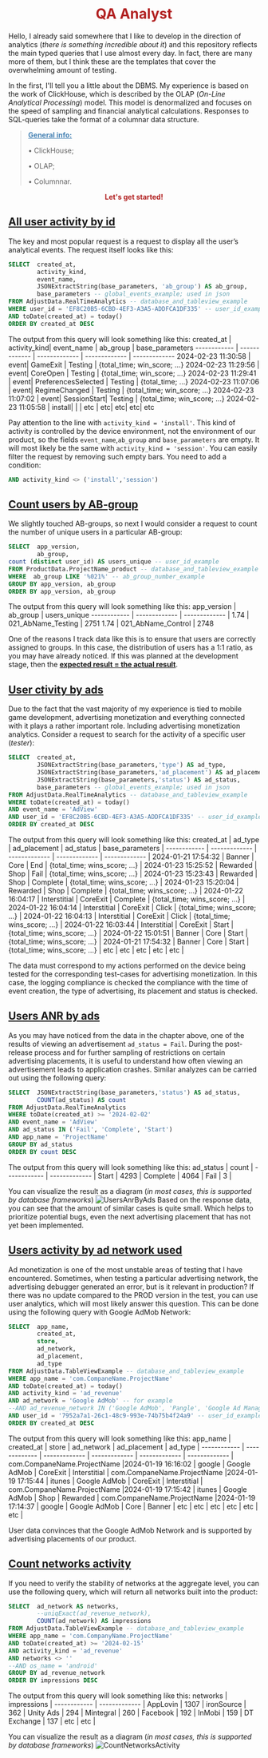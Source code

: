 <h1
    align = "center"
    style = "color:FireBrick">
    QA Analyst
</h1>

Hello, I already said somewhere that I like to develop in the direction of analytics (_there is something incredible about it_) and this repository reflects the main typed queries that I use almost every day. In fact, there are many more of them, but I think these are the templates that cover the overwhelming amount of testing.

In the first, I'll tell you a little about the DBMS. My experience is based on the work of ClickHouse, which is described by the OLAP (_On-Line Analytical Processing_) model. This model is denormalized and focuses on the speed of sampling and financial analytical calculations. Responses to SQL-queries take the format of a columnar data structure.

><p style = "color:SteelBlue"><u><b>General info:</b></u></p>
><p>• ClickHouse;</p>
><p>• OLAP;</p>
><p>• Columnnar.</p>

<p
    align = "center"
    style = "color:FireBrick">
    <b>Let's get started!</b>
</p>

## [All user activity by id](https://github.com/msgrigorovich/SQL/blob/main/user_all_events.sql)
The key and most popular request is a request to display all the user’s analytical events. The request itself looks like this:
```SQL
SELECT 	created_at,
        activity_kind,
		event_name,
		JSONExtractString(base_parameters, 'ab_group') AS ab_group,
        base_parameters -- global_events_example; used in json
FROM AdjustData.RealTimeAnalytics -- database_and_tableview_example
WHERE user_id = 'EF8C20B5-6CBD-4EF3-A3A5-ADDFCA1DF335' -- user_id_example
AND toDate(created_at) = today()
ORDER BY created_at DESC
```
The output from this query will look something like this:
created_at | activity_kind| event_name | ab_group | base_parameters
------------ | ------------- | ------------- | ------------- | -------------
2024-02-23 11:30:58 | event| GameExit | Testing | {total_time; win_score; ...}
2024-02-23 11:29:56 | event| CoreOpen | Testing | {total_time; win_score; ...}
2024-02-23 11:29:41 | event| PreferencesSelected | Testing | {total_time; ...}
2024-02-23 11:07:06 | event| RegimeChanged | Testing | {total_time; win_score; ...}
2024-02-23 11:07:02 | event| SessionStart| Testing | {total_time; win_score; ...}
2024-02-23 11:05:58 | install| | | 
etc | etc| etc| etc| etc

Pay attention to the line with `activity_kind = 'install'`. This kind of activity is controlled by the device environment, not the environment of our product, so the fields `event_name`,`ab_group` and `base_parameters` are empty. It will most likely be the same with `activity_kind = 'session'`. You can easily filter the request by removing such empty bars. You need to add a condition:
```SQL
AND activity_kind <> ('install','session')
```

## [Count users by AB-group](https://github.com/msgrigorovich/SQL/blob/main/users_count_by_ab.sql)
We slightly touched AB-groups, so next I would consider a request to count the number of unique users in a particular AB-group:
```SQL
SELECT	app_version,
		ab_group,
count (distinct user_id) AS users_unique -- user_id_example
FROM ProductData.ProjectName_product -- database_and_tableview_example
WHERE  ab_group LIKE '%021%' -- ab_group_number_example
GROUP BY app_version, ab_group
ORDER BY app_version, ab_group
```
The output from this query will look something like this:
app_version | ab_group | users_unique
------------ | ------------- |  ------------- |
1.74 | 021_AbName_Testing | 2751
1.74 | 021_AbName_Control | 2748

One of the reasons I track data like this is to ensure that users are correctly assigned to groups. In this case, the distribution of users has a 1:1 ratio, as you may have already noticed. If this was planned at the development stage, then the <u>__expected result = the actual result__</u>.

## [User ctivity by ads](https://github.com/msgrigorovich/SQL/blob/main/user_activity_by_ad_views.sql)
Due to the fact that the vast majority of my experience is tied to mobile game development, advertising monetization and everything connected with it plays a rather important role. Including advertising monetization analytics. Consider a request to search for the activity of a specific user (_tester_):
```SQL
SELECT	created_at,
		JSONExtractString(base_parameters,'type') AS ad_type,
		JSONExtractString(base_parameters,'ad_placement') AS ad_placement,
		JSONExtractString(base_parameters,'status') AS ad_status,
		base_parameters -- global_events_example; used in json
FROM AdjustData.RealTimeAnalytics -- database_and_tableview_example
WHERE toDate(created_at) = today()
AND event_name = 'AdView'
AND user_id = 'EF8C20B5-6CBD-4EF3-A3A5-ADDFCA1DF335' -- user_id_example
ORDER BY created_at DESC
```
The output from this query will look something like this:
created_at | ad_type | ad_placement | ad_status |  base_parameters | 
------------ | ------------- |  ------------- |  ------------- |  ------------- |
2024-01-21 17:54:32 | Banner | Core | End | {total_time; wins_score; ...} |
2024-01-23 15:25:52 | Rewarded | Shop | Fail | {total_time; wins_score; ...} | 
2024-01-23 15:23:43 | Rewarded | Shop | Complete | {total_time; wins_score; ...} | 
2024-01-23 15:20:04 | Rewarded | Shop | Complete | {total_time; wins_score; ...} | 
2024-01-22 16:04:17 | Interstitial | CoreExit | Complete | {total_time; wins_score; ...} | 
2024-01-22 16:04:14 | Interstitial | CoreExit | Click | {total_time; wins_score; ...} | 
2024-01-22 16:04:13 | Interstitial | CoreExit | Click | {total_time; wins_score; ...} | 
2024-01-22 16:03:44 | Interstitial | CoreExit | Start | {total_time; wins_score; ...} | 
2024-01-22 15:01:51 | Banner | Core | Start | {total_time; wins_score; ...} | 
2024-01-21 17:54:32 | Banner | Core | Start | {total_time; wins_score; ...} | 
etc | etc | etc | etc | etc | 

The data must correspond to my actions performed on the device being tested for the corresponding test-cases for advertising monetization. In this case, the logging compliance is checked the compliance with the time of event creation, the type of advertising, its placement and status is checked.

## [Users ANR by ads](https://github.com/msgrigorovich/SQL/blob/main/users_anr_by_ad_views.sql)
As you may have noticed from the data in the chapter above, one of the results of viewing an advertisement `ad_status = Fail`. During the post-release process and for further sampling of restrictions on certain advertising placements, it is useful to understand how often viewing an advertisement leads to application crashes. Similar analyzes can be carried out using the following query:
```SQL
SELECT	JSONExtractString(base_parameters,'status') AS ad_status,
		COUNT(ad_status) AS count
FROM AdjustData.RealTimeAnalytics
WHERE toDate(created_at) >= '2024-02-02'
AND event_name = 'AdView'
AND ad_status IN ('Fail', 'Complete', 'Start')
AND app_name = 'ProjectName'
GROUP BY ad_status
ORDER BY count DESC
```
The output from this query will look something like this:
ad_status | count |
------------ | ------------- |
Start | 4293 |
Complete | 4064 |
Fail | 3 |

You can visualize the result as a diagram (_in most cases, this is supported by database frameworks_)
![UsersAnrByAds](https://github.com/msgrigorovich/SQL/blob/main/README_PHOTO/UsersAnrByAds.jpg?raw=true)
Based on the response data, you can see that the amount of similar cases is quite small. Which helps to prioritize potential bugs, even the next advertising placement that has not yet been implemented.

## [Users activity by ad network used](https://github.com/msgrigorovich/SQL/blob/main/SQL-Requests/user_activity_by_network_ad_views.sql)
Ad monetization is one of the most unstable areas of testing that I have encountered. Sometimes, when testing a particular advertising network, the advertising debugger generated an error, but is it relevant in production? If there was no update compared to the PROD version in the test, you can use user analytics, which will most likely answer this question. This can be done using the following query with Google AdMob Network:
```SQL
SELECT	app_name,
		created_at,
		store,
		ad_network,
		ad_placement,
		ad_type
FROM AdjustData.TableViewExample -- database_and_tableview_example
WHERE app_name = 'com.CompaneName.ProjectName'
AND toDate(created_at) = today()
AND activity_kind = 'ad_revenue'
AND ad_network = 'Google AdMob' -- for example
--AND ad_revenue_network IN ('Google AdMob', 'Pangle', 'Google Ad Manager')
AND user_id = '7952a7a1-26c1-48c9-993e-74b75b4f24a9' -- user_id_example
ORDER BY created_at DESC
```
The output from this query will look something like this:
app_name | created_at | store | ad_network | ad_placement | ad_type |
------------ | ------------- | ------------- | ------------- | ------------- | ------------- |
com.CompaneName.ProjectName |2024-01-19 16:16:02 | google | Google AdMob | CoreExit | Interstitial |
com.CompaneName.ProjectName |2024-01-19 17:15:44 | itunes | Google AdMob | CoreExit | Interstitial |
com.CompaneName.ProjectName |2024-01-19 17:15:42 | itunes | Google AdMob | Shop | Rewarded |
com.CompaneName.ProjectName |2024-01-19 17:14:37 | google | Google AdMob | Core | Banner |
etc | etc | etc | etc | etc | etc |

User data convinces that the Google AdMob Network and is supported by advertising placements of our product.

## [Count networks activity](https://github.com/msgrigorovich/SQL/blob/main/SQL-Requests/count_networks_activity.sql)
If you need to verify the stability of networks at the aggregate level, you can use the following query, which will return all networks built into the product:
```SQL
SELECT	ad_network AS networks,
		--uniqExact(ad_revenue_network),
		COUNT(ad_network) AS impressions
FROM AdjustData.TableViewExample -- database_and_tableview_example
WHERE app_name = 'com.CompanyName.ProjectName'
AND toDate(created_at) >= '2024-02-15'
AND activity_kind = 'ad_revenue'
AND networks <> ''
--AND os_name = 'android'
GROUP BY ad_revenue_network
ORDER BY impressions DESC
```
The output from this query will look something like this:
networks | impressions |
------------ | ------------- |
AppLovin | 1307 |
ironSource | 362 |
Unity Ads | 294 |
Mintegral | 260 |
Facebook | 192 |
InMobi | 159 |
DT Exchange | 137 |
etc | etc |

You can visualize the result as a diagram (_in most cases, this is supported by database frameworks_)
![CountNetworksActivity]()